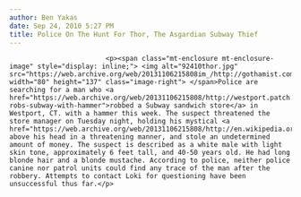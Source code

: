```yaml
---
author: Ben Yakas
date: Sep 24, 2010 5:27 PM
title: Police On The Hunt For Thor, The Asgardian Subway Thief
---
```



                            
                            
                            
                            <p><span class="mt-enclosure mt-enclosure-image" style="display: inline;"> <img alt="92410thor.jpg" src="https://web.archive.org/web/20131106215808im_/http://gothamist.com/attachments/byakas/92410thor.jpg" width="80" height="137" class="image-right"> </span>Police are searching for a man who <a href="https://web.archive.org/web/20131106215808/http://westport.patch.com/articles/man-robs-subway-with-hammer">robbed a Subway sandwich store</a> in Westport, CT. with a hammer this week. The suspect threatened the store manager on Tuesday night, holding his mystical <a href="https://web.archive.org/web/20131106215808/http://en.wikipedia.org/wiki/Thor_%28Marvel_Comics%29">Mjolnir</a> above his head in a threatening manner, and stole an undetermined amount of money. The suspect is described as a white male with light skin tone, approximately 6 feet tall, and 40-50 years old. He had long blonde hair and a blonde mustache. According to police, neither police canine nor patrol units could find any trace of the man after the robbery. Attempts to contact Loki for questioning have been unsuccessful thus far.</p>
                            
                            
                            